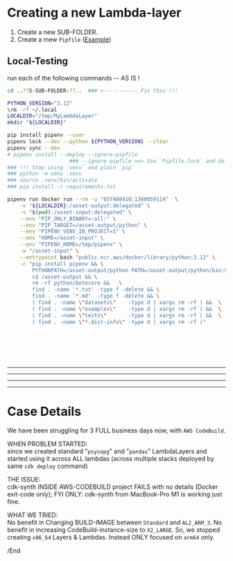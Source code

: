 # Creating a new Lambda-layer

1. Create a new SUB-FOLDER.
1. Create a mew `Pipfile`  ([Example](./psycopg/Pipfile))

## Local-Testing

run each of the following commands --  AS IS !

```bash
cd ..??S-SUB-FOLDER-??..  ### <----------- Fix this !!!

PYTHON_VERSION="3.12"
\rm -rf ~/.local
LOCALDIR="/tmp/MyLambdaLayer"
mkdir "${LOCALDIR}"

pip install pipenv --user
pipenv lock --dev --python ${PYTHON_VERSION} --clear
pipenv sync --dev
# pipenv install --deploy --ignore-pipfile
                    ### --ignore-pipfile ==> Use `Pipfile.lock` and do -NOT- use `Pipfile`.
### !!! Stop using `venv` and plain `pip`
### python -m venv .venv
### source .venv/bin/activate
### pip install -r requirements.txt

pipenv run docker run --rm -u "657488410:1360859114"  \
    -v "${LOCALDIR}:/asset-output:delegated" \
    -v "$(pwd):/asset-input:delegated" \
    --env "PIP_ONLY_BINARY=:all:" \
    --env "PIP_TARGET=/asset-output/python" \
    --env "PIPENV_VENV_IN_PROJECT=1" \
    --env "HOME=/asset-input" \
    --env "PIPENV_HOME=/tmp/pipenv" \
    -w "/asset-input" \
    --entrypoint bash "public.ecr.aws/docker/library/python:3.12" \
    -c "pip install pipenv && \
        PYTHONPATH=/asset-output/python PATH=/asset-output/python/bin:$PATH pipenv sync --dev && \
        cd /asset-output && \
        rm -rf python/botocore &&   \
        find . -name '*.txt' -type f -delete && \
        find . -name '*.md'  -type f -delete && \
        ( find . -name \"datasets\"    -type d | xargs rm -rf ) &&  \
        ( find . -name \"examples\"    -type d | xargs rm -rf ) &&  \
        ( find . -name \"tests\"       -type d | xargs rm -rf ) &&  \
        ( find . -name \"*.dist-info\" -type d | xargs rm -rf )"
```

<BR/><BR/><BR/><BR/>
<HR/><HR/><HR/><HR/>

# Case Details

We have been struggling for 3 FULL business days now, with `AWS CodeBuild`.

WHEN PROBLEM STARTED:<BR/>
since we created standard "`psycopg`" and "`pandas`" LambdaLayers and started using it across ALL lambdas (across multiple stacks deployed by same `cdk deploy` command)

THE ISSUE:<BR/>
cdk-synth INSIDE AWS-CODEBUILD project FAILS with no details (Docker exit-code only); FYI ONLY: cdk-synth from MacBook-Pro M1 is working just fine.

WHAT WE TRIED:<BR/>
No benefit in Changing BUILD-IMAGE between `Standard` and `AL2_ARM_3`.  No benefit in increasing CodeBuild-instance-size to `X2_LARGE`.  So, we stopped creating `x86_64` Layers & Lambdas. Instead ONLY focused on `arm64` only.


/End